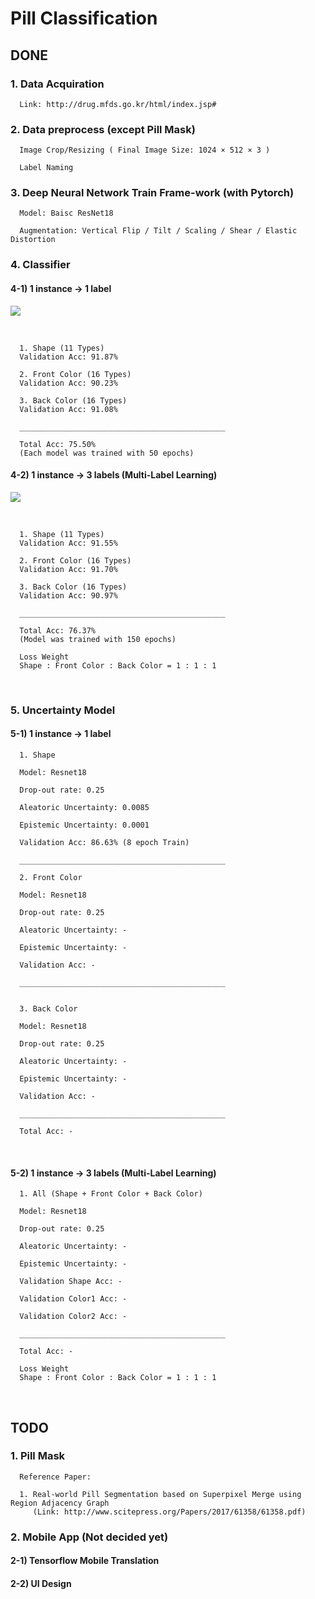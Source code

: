# Pill Classification

## DONE

### 1. Data Acquiration

      Link: http://drug.mfds.go.kr/html/index.jsp#

### 2. Data preprocess (except Pill Mask)

      Image Crop/Resizing ( Final Image Size: 1024 × 512 × 3 )

      Label Naming

### 3. Deep Neural Network Train Frame-work (with Pytorch)

      Model: Baisc ResNet18
      
      Augmentation: Vertical Flip / Tilt / Scaling / Shear / Elastic Distortion

### 4. Classifier



#### 4-1) 1 instance → 1 label

![](https://i.imgur.com/yfpsIY4.png)

<br>
      
      1. Shape (11 Types)
      Validation Acc: 91.87%

      2. Front Color (16 Types)
      Validation Acc: 90.23%

      3. Back Color (16 Types)
      Validation Acc: 91.08%

      ______________________________________________
   
      Total Acc: 75.50%       
      (Each model was trained with 50 epochs)
      

#### 4-2) 1 instance → 3 labels (Multi-Label Learning)

![](https://i.imgur.com/D9EF3iC.png)

<br>

      1. Shape (11 Types) 
      Validation Acc: 91.55% 

      2. Front Color (16 Types) 
      Validation Acc: 91.70% 

      3. Back Color (16 Types)
      Validation Acc: 90.97%
      
      ______________________________________________
      
      Total Acc: 76.37% 
      (Model was trained with 150 epochs)
      
      Loss Weight
      Shape : Front Color : Back Color = 1 : 1 : 1
      
<br>

### 5. Uncertainty Model

#### 5-1) 1 instance → 1 label

      1. Shape
      
      Model: Resnet18
      
      Drop-out rate: 0.25
      
      Aleatoric Uncertainty: 0.0085
      
      Epistemic Uncertainty: 0.0001

      Validation Acc: 86.63% (8 epoch Train)
      
      ______________________________________________
      
      2. Front Color
      
      Model: Resnet18
      
      Drop-out rate: 0.25
      
      Aleatoric Uncertainty: -
      
      Epistemic Uncertainty: -

      Validation Acc: -
      
      ______________________________________________
            
            
      3. Back Color
      
      Model: Resnet18
      
      Drop-out rate: 0.25
      
      Aleatoric Uncertainty: -
      
      Epistemic Uncertainty: -

      Validation Acc: -
      
      ______________________________________________     
      
      Total Acc: -
      
<br>
      
#### 5-2) 1 instance → 3 labels (Multi-Label Learning)

      1. All (Shape + Front Color + Back Color)
      
      Model: Resnet18
      
      Drop-out rate: 0.25
     
      Aleatoric Uncertainty: -
      
      Epistemic Uncertainty: -

      Validation Shape Acc: -
      
      Validation Color1 Acc: -
      
      Validation Color2 Acc: -
      
      ______________________________________________
      
      Total Acc: -    
      
      Loss Weight
      Shape : Front Color : Back Color = 1 : 1 : 1
      
<br>

## TODO 

### 1. Pill Mask 
      Reference Paper: 
      
      1. Real-world Pill Segmentation based on Superpixel Merge using Region Adjacency Graph
         (Link: http://www.scitepress.org/Papers/2017/61358/61358.pdf)



### 2. Mobile App (Not decided yet)

#### 2-1) Tensorflow Mobile Translation

#### 2-2) UI Design
